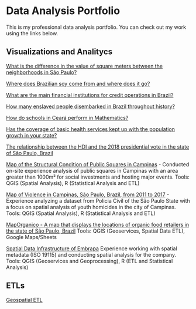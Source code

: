 # Data Analysis Portfolio

This is my professional data analysis portfolio. You can check out my work using the links below. </p> 

## Visualizations and Analitycs
[What is the difference in the value of square meters between the neighborhoods in São Paulo?](https://info.basedosdados.org/bdletter30)

[Where does Brazilian soy come from and where does it go?](https://info.basedosdados.org/bdletter28)

[What are the main financial institutions for credit operations in Brazil?](https://info.basedosdados.org/bdletter27)

[How many enslaved people disembarked in Brazil throughout history?](https://info.basedosdados.org/bdletter26)

[How do schools in Ceará perform in Mathematics?](https://9331013.hubspotpreview-na1.com/_hcms/preview/email/78941988104?portalId=9331013&preview_key=ZIKIZiWb&_preview=true&from_buffer=false&cacheBust=0)

[Has the coverage of basic health services kept up with the population growth in your state?](https://info.basedosdados.org/bdletter18)

[The relationship between the HDI and the 2018 presidential vote in the state of São Paulo, Brazil](https://gustavoalcantara.github.io/bd_eleicoes/)

[Map of the Structural Condition of Public Squares in Campinas](https://www.feac.org.br/wp-content/uploads/2019/05/PRACA-PUBLICA.pdf) - 
Conducted on-site experience analysis of public squares in Campinas with an area greater than 1000m² for social investments and hosting major events.
Tools: QGIS (Spatial Analysis), R (Statistical Analysis and ETL)

[Map of Violence in Campinas, São Paulo, Brazil, from 2011 to 2017](https://www.feac.org.br/wp-content/uploads/2019/12/DIAGNOSTICO-socioterritorial-fundacao-feac.pdf) - 
Experience analyzing a dataset from Policia Civil of the São Paulo State with a focus on spatial analysis of youth homicides in the city of Campinas. Tools: QGIS (Spatial Analysis), R (Statistical Analysis and ETL)

[MapOrganico - A map that displays the locations of organic food retailers in the state of São Paulo, Brazil](https://bit.ly/map_organicos)
Tools: QGIS (Geoservices, Spatial Data ETL), Google Maps/Sheets

[Spatial Data Infrastructure of Embrapa](http://geoinfo.cnps.embrapa.br/)
Experience working with spatial metadata (ISO 19115) and conducting spatial analysis for the company.
Tools: QGIS (Geoservices and Geoprocessing), R (ETL and Statistical Analysis)

## ETLs
[Geospatial ETL](https://github.com/gustavoalcantara/data-porfolio/blob/main/geospatial_etl.ipynb)
